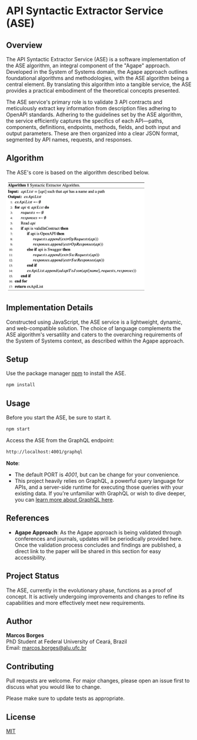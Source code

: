 # API Syntactic Extractor Service (ASE)

## Overview

The API Syntactic Extractor Service (ASE) is a software implementation of the ASE algorithm, an integral component of the "Agape" approach. Developed in the System of Systems domain, the Agape approach outlines foundational algorithms and methodologies, with the ASE algorithm being a central element. By translating this algorithm into a tangible service, the ASE provides a practical embodiment of the theoretical concepts presented.

The ASE service's primary role is to validate 3 API contracts and meticulously extract key information from description files adhering to OpenAPI standards. Adhering to the guidelines set by the ASE algorithm, the service efficiently captures the specifics of each API—paths, components, definitions, endpoints, methods, fields, and both input and output parameters. These are then organized into a clear JSON format, segmented by API names, requests, and responses.

## Algorithm

The ASE's core is based on the algorithm described below.

<img src="/images/ase_algorithm.png" height="300"/>

## Implementation Details

Constructed using JavaScript, the ASE service is a lightweight, dynamic, and web-compatible solution. The choice of language complements the ASE algorithm's versatility and caters to the overarching requirements of the System of Systems context, as described within the Agape approach.

## Setup

Use the package manager [npm](https://www.npmjs.com) to install the ASE.

```bash
npm install
```

## Usage

Before you start the ASE, be sure to start it.

```bash
npm start
```

Access the ASE from the GraphQL endpoint:

```bash
http://localhost:4001/graphql
```

**Note**:

- The default PORT is _4001_, but can be change for your convenience.
- This project heavily relies on GraphQL, a powerful query language for APIs, and a server-side runtime for executing those queries with your existing data. If you're unfamiliar with GraphQL or wish to dive deeper, you can [learn more about GraphQL here](https://graphql.org/).

## References

- **Agape Approach**: As the Agape approach is being validated through conferences and journals, updates will be periodically provided here. Once the validation process concludes and findings are published, a direct link to the paper will be shared in this section for easy accessibility.

## Project Status

The ASE, currently in the evolutionary phase, functions as a proof of concept. It is actively undergoing improvements and changes to refine its capabilities and more effectively meet new requirements.

## Author

**Marcos Borges**  
PhD Student at Federal University of Ceará, Brazil  
Email: [marcos.borges@alu.ufc.br](mailto:marcos.borges@alu.ufc.br)

## Contributing

Pull requests are welcome. For major changes, please open an issue first to discuss what you would like to change.

Please make sure to update tests as appropriate.

## License

[MIT](https://choosealicense.com/licenses/mit/)
